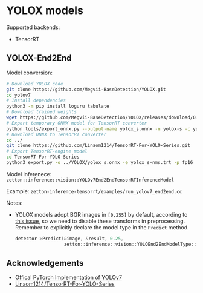 # YOLOX models

Supported backends:

- TensorRT

## YOLOX-End2End

Model conversion:

```bash
# Download YOLOX code
git clone https://github.com/Megvii-BaseDetection/YOLOX.git
cd yolov7
# Install dependencies
python3 -m pip install loguru tabulate
# Download trained weights
wget https://github.com/Megvii-BaseDetection/YOLOX/releases/download/0.1.1rc0/yolox_s.pth
# Export temporary ONNX model for TensorRT converter
python tools/export_onnx.py --output-name yolox_s.onnx -n yolox-s -c yolox_s.pth --decode_in_inference
# Download ONNX to TensorRT converter
cd ../
git clone https://github.com/Linaom1214/TensorRT-For-YOLO-Series.git
# Export TensorRT-engine model
cd TensorRT-For-YOLO-Series
python3 export.py -o ../YOLOX/yolox_s.onnx -e yolox_s-nms.trt -p fp16
```

Model inferenece: `zetton::inference::vision::YOLOv7End2EndTensorRTInferenceModel`

Example: `zetton-inference-tensorrt/examples/run_yolov7_end2end.cc`

Notes:

- YOLOX models adopt BGR images in `[0,255]` by default, according to [this issue](https://github.com/Linaom1214/TensorRT-For-YOLO-Series/issues/11), so we need to disable these transforms in preprocessing. Remember to explicitly declare the model type in the `Predict` method.

   ```cpp
   detector->Predict(&image, &result, 0.25,
                     zetton::inference::vision::YOLOEnd2EndModelType::kYOLOX);
   ```

## Acknowledgements

- [Offical PyTorch Implementation of YOLOv7](https://github.com/WongKinYiu/yolov7)
- [Linaom1214/TensorRT-For-YOLO-Series](https://github.com/Linaom1214/TensorRT-For-YOLO-Series.git)
